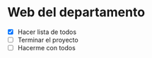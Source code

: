 # Web del departamento

- [x] Hacer lista de todos
- [ ] Terminar el proyecto
- [ ] Hacerme con todos
